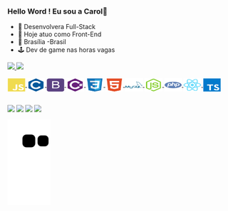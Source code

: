 ### Hello Word ! Eu sou a Carol👋



- 🔭 Desenvolvera Full-Stack
- 🌱 Hoje atuo como Front-End
- 📍 Brasília -Brasil 
- 🕹 Dev de game nas horas vagas



 <div>
  <a href="https://github.com/Carol0298">
  <img height="180em" src="https://github-readme-stats.vercel.app/api?username=Caroline0298&show_icons=true&theme=dracula&include_all_commits=true&count_private=true"/>
  <img height="180em" src="https://github-readme-stats.vercel.app/api/top-langs/?username=Caroline0298&layout=compact&langs_count=16&theme=dracula"/>
 
</div>
<div style="display: inline_block"><br>
  <img align="center" alt="Carol-js" height="30" width="40" src="https://raw.githubusercontent.com/devicons/devicon/master/icons/javascript/javascript-plain.svg">
   <img align="center" alt="Carol-js" height="30" width="40" src="https://raw.githubusercontent.com/devicons/devicon/master/icons/c/c-plain.svg">
   <img align="center" alt="Carol-js" height="30" width="40" src="https://raw.githubusercontent.com/devicons/devicon/master/icons/bootstrap/bootstrap-plain.svg">
  <img align="center" alt="Carol-js" height="30" width="40" src="https://raw.githubusercontent.com/devicons/devicon/master/icons/csharp/csharp-plain.svg">
   <img align="center" alt="Carol-js" height="30" width="40" src="https://raw.githubusercontent.com/devicons/devicon/master/icons/css3/css3-original.svg">
   <img align="center" alt="Carol-js" height="30" width="40" src="https://raw.githubusercontent.com/devicons/devicon/master/icons/html5/html5-plain.svg">
     <img align="center" alt="Carol-js" height="30" width="40" src="https://raw.githubusercontent.com/devicons/devicon/master/icons/mysql/mysql-plain-wordmark.svg">
     <img align="center" alt="Carol-js" height="30" width="40" src="https://raw.githubusercontent.com/devicons/devicon/master/icons/nodejs/nodejs-plain.svg">
     <img align="center" alt="Carol-js" height="30" width="40" src="https://raw.githubusercontent.com/devicons/devicon/master/icons/php/php-plain.svg">
     <img align="center" alt="Carol-js" height="30" width="40" src="https://raw.githubusercontent.com/devicons/devicon/master/icons/react/react-original.svg">
     <img align="center" alt="Carol-js" height="30" width="40" src="https://raw.githubusercontent.com/devicons/devicon/master/icons/typescript/typescript-plain.svg">
  </div>
  
 ##
  
<div> 

  <a href="https://www.instagram.com/carool_jpg/" target="_blank"><img src="https://img.shields.io/badge/-Instagram-%23E4405F?style=for-the-badge&logo=instagram&logoColor=white" target="_blank"></a>
  <a href = "mailto:carolinefigueira89@gmail.com"><img src="https://img.shields.io/badge/-Gmail-%23333?style=for-the-badge&logo=gmail&logoColor=white" target="_blank"></a>
  <a href="https://www.linkedin.com/in/caroline-figueira-8b1431122/" target="_blank"><img src="https://img.shields.io/badge/-LinkedIn-%230077B5?style=for-the-badge&logo=linkedin&logoColor=white" target="_blank"></a> 
  <a href="https://api.whatsapp.com/send?phone=5561986836345" target="_blank"><img src="https://img.shields.io/badge/WhatsApp-25D366?style=for-the-badge&logo=whatsapp&logoColor=white" target="_blank"></a> 
  
   ![Snake animation](https://github.com/rafaballerini/rafaballerini/blob/output/github-contribution-grid-snake.svg)
 
</div>
